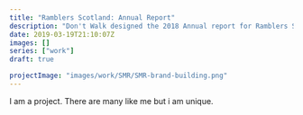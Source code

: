 ```yaml
---
title: "Ramblers Scotland: Annual Report"
description: "Don't Walk designed the 2018 Annual report for Ramblers Scotland"
date: 2019-03-19T21:10:07Z
images: []
series: ["work"]
draft: true

projectImage: "images/work/SMR/SMR-brand-building.png"
---
```


I am a project. There are many like me but i am unique.
